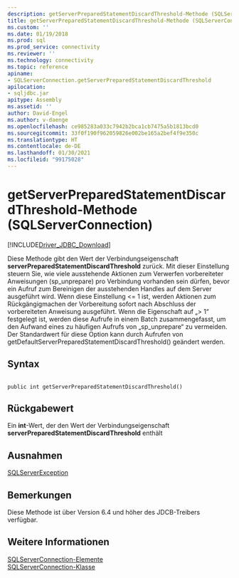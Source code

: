 ```yaml
---
description: getServerPreparedStatementDiscardThreshold-Methode (SQLServerConnection)
title: getServerPreparedStatementDiscardThreshold-Methode (SQLServerConnection) | Microsoft-Dokumentation
ms.custom: ''
ms.date: 01/19/2018
ms.prod: sql
ms.prod_service: connectivity
ms.reviewer: ''
ms.technology: connectivity
ms.topic: reference
apiname:
- SQLServerConnection.getServerPreparedStatementDiscardThreshold
apilocation:
- sqljdbc.jar
apitype: Assembly
ms.assetid: ''
author: David-Engel
ms.author: v-daenge
ms.openlocfilehash: ce985283a033c7942b2bca1cb7475a5b1813bcd0
ms.sourcegitcommit: 33f0f190f962059826e002be165a2bef4f9e350c
ms.translationtype: HT
ms.contentlocale: de-DE
ms.lasthandoff: 01/30/2021
ms.locfileid: "99175028"
---
```

# <a name="getserverpreparedstatementdiscardthreshold-method-sqlserverconnection"></a>getServerPreparedStatementDiscardThreshold-Methode (SQLServerConnection)
[!INCLUDE[Driver_JDBC_Download](../../../includes/driver_jdbc_download.md)]

 Diese Methode gibt den Wert der Verbindungseigenschaft **serverPreparedStatementDiscardThreshold** zurück. Mit dieser Einstellung steuern Sie, wie viele ausstehende Aktionen zum Verwerfen vorbereiteter Anweisungen (sp_unprepare) pro Verbindung vorhanden sein dürfen, bevor ein Aufruf zum Bereinigen der ausstehenden Handles auf dem Server ausgeführt wird. Wenn diese Einstellung <= 1 ist, werden Aktionen zum Rückgängigmachen der Vorbereitung sofort nach Abschluss der vorbereiteten Anweisung ausgeführt. Wenn die Eigenschaft auf „> 1“ festgelegt ist, werden diese Aufrufe in einem Batch zusammengefasst, um den Aufwand eines zu häufigen Aufrufs von „sp_unprepare“ zu vermeiden. Der Standardwert für diese Option kann durch Aufrufen von getDefaultServerPreparedStatementDiscardThreshold() geändert werden.

## <a name="syntax"></a>Syntax  
  
```  
  
public int getServerPreparedStatementDiscardThreshold()  
```  

## <a name="return-value"></a>Rückgabewert
 Ein **int**-Wert, der den Wert der Verbindungseigenschaft **serverPreparedStatementDiscardThreshold** enthält

## <a name="exceptions"></a>Ausnahmen  
 [SQLServerException](../../../connect/jdbc/reference/sqlserverexception-class.md)  
 
## <a name="remarks"></a>Bemerkungen  
 Diese Methode ist über Version 6.4 und höher des JDCB-Treibers verfügbar.
 
## <a name="see-also"></a>Weitere Informationen  
 [SQLServerConnection-Elemente](../../../connect/jdbc/reference/sqlserverconnection-members.md)   
 [SQLServerConnection-Klasse](../../../connect/jdbc/reference/sqlserverconnection-class.md)  
  
  
